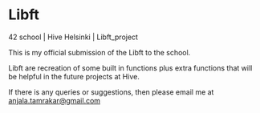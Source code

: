 # Libft
42 school | Hive Helsinki | Libft_project

This is my official submission of the Libft to the school.

Libft are recreation of some built in functions plus extra functions that will be helpful in the future projects at Hive.

If there is any queries or suggestions, then please email me at anjala.tamrakar@gmail.com

